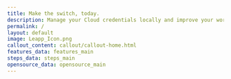 ```yaml
---
title: Make the switch, today.
description: Manage your Cloud credentials locally and improve your workflow with the only open-source desktop app you’ll ever need.
permalink: /
layout: default
image: Leapp_Icon.png
callout_content: callout/callout-home.html
features_data: features_main
steps_data: steps_main
opensource_data: opensource_main
---
```

